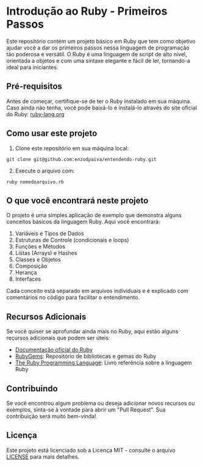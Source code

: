 # Introdução ao Ruby - Primeiros Passos

Este repositório contém um projeto básico em Ruby que tem como objetivo ajudar você a dar os primeiros passos nessa linguagem de programação tão poderosa e versátil. O Ruby é uma linguagem de script de alto nível, orientada a objetos e com uma sintaxe elegante e fácil de ler, tornando-a ideal para iniciantes.

## Pré-requisitos

Antes de começar, certifique-se de ter o Ruby instalado em sua máquina. Caso ainda não tenha, você pode baixá-lo e instalá-lo através do site oficial do Ruby: [ruby-lang.org](https://www.ruby-lang.org/)

## Como usar este projeto

1. Clone este repositório em sua máquina local:

```
git clone git@github.com:enzodpaiva/entendendo-ruby.git
```

2. Execute o arquivo com:

```
ruby nomedoarquivo.rb
```


## O que você encontrará neste projeto

O projeto é uma simples aplicação de exemplo que demonstra alguns conceitos básicos da linguagem Ruby. Aqui você encontrará:

1. Variáveis e Tipos de Dados
2. Estruturas de Controle (condicionais e loops)
3. Funções e Métodos
4. Listas (Arrays) e Hashes
5. Classes e Objetos
6. Composição
7. Herança
8. Interfaces

Cada conceito está separado em arquivos individuais e é explicado com comentários no código para facilitar o entendimento.

## Recursos Adicionais

Se você quiser se aprofundar ainda mais no Ruby, aqui estão alguns recursos adicionais que podem ser úteis:

- [Documentação oficial do Ruby](https://www.ruby-lang.org/pt/documentation/)
- [RubyGems](https://rubygems.org/): Repositório de bibliotecas e gemas do Ruby
- [The Ruby Programming Language](https://www.amazon.com.br/Ruby-Programming-Language-David-Flanagan/dp/0596516177): Livro referência sobre a linguagem Ruby

## Contribuindo

Se você encontrou algum problema ou deseja adicionar novos recursos ou exemplos, sinta-se à vontade para abrir um "Pull Request". Sua contribuição será muito bem-vinda!

## Licença

Este projeto está licenciado sob a Licença MIT - consulte o arquivo [LICENSE](LICENSE) para mais detalhes.
